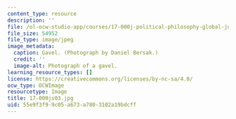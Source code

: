```yaml
---
content_type: resource
description: ''
file: /ol-ocw-studio-app/courses/17-000j-political-philosophy-global-justice-spring-2003/55e9f3f99c05a673a7803102a19bdcff_17-000js03.jpg
file_size: 54952
file_type: image/jpeg
image_metadata:
  caption: Gavel. (Photograph by Daniel Bersak.)
  credit: ''
  image-alt: Photograph of a gavel.
learning_resource_types: []
license: https://creativecommons.org/licenses/by-nc-sa/4.0/
ocw_type: OCWImage
resourcetype: Image
title: 17-000js03.jpg
uid: 55e9f3f9-9c05-a673-a780-3102a19bdcff
---
```

